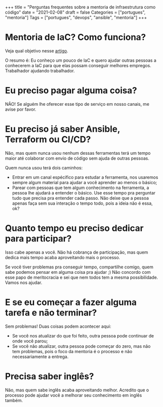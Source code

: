+++
title = "Perguntas frequentes sobre a mentoria de infraestrutura como código"
date = "2021-02-08"
draft = false
Categories = ["portugues", "mentoria"]
Tags = ["portugues", "devops", "ansible", "mentoria"]
+++

# Mentoria de IaC? Como funciona?

Veja qual objetivo nesse [artigo](https://gomex.me/2021/02/08/como-funciona-a-mentoria-de-iac-em-projetos-de-software-livre/).

O resumo é: Eu conheço um pouco de IaC e quero ajudar outras pessoas a conhecerem a IaC para que elas possam conseguir melhores empregos. Trabalhador ajudando trabalhador.

# Eu preciso pagar alguma coisa?

NÃO! Se alguém lhe oferecer esse tipo de serviço em nosso canais, me avise por favor.

# Eu preciso já saber Ansible, Terraform ou CI/CD?

Não, mas quem nunca usou nenhum dessas ferramentas terá um tempo maior até colaborar com envio de código sem ajuda de outras pessoas.

Quem nunca usou terá dois caminhos:
 
 - Entrar em um canal espécifico para estudar a ferramenta, nos usaremos sempre algum material para ajudar a você aprender ao menos o básico;
 - Parear com pessoas que tem algum conhecimento na ferramenta, a pessoa lhe ajudará a entender o básico. Use esse tempo pra perguntar tudo que precisa pra entender cada passo. Não deixe que a pessoa apenas faça sem sua interação o tempo todo, pois a ideia não é essa, ok?

# Quanto tempo eu preciso dedicar para participar?

Isso cabe apenas a você. Não há cobrança de participação, mas quem dedica mais tempo acaba aproveitando mais o processo. 

Se você tiver problemas pra conseguir tempo, compartilhe comigo, quem sabe podemos pensar em alguma coisa pra ajudar ;) Não concordo com esse papo de meritocracia e sei que nem todos tem a mesma possibilidade. Vamos nos ajudar. 

# E se eu começar a fazer alguma tarefa e não terminar? 

Sem problemas! Duas coisas podem acontecer aqui:

 - Se você nos atualizar do que foi feito, outra pessoa pode continuar de onde você parou;
 - Se você não atualizar, outra pessoa pode começar do zero, mas não tem problemas, pois o foco da mentoria é o processo e não necessariamente a entrega.

# Precisa saber inglês? 

Não, mas quem sabe inglês acaba aproveitando melhor. Acredito que o processo pode ajudar você a melhorar seu conhecimento em inglês também.
